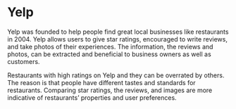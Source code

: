 # Yelp

Yelp was founded to help people find great local businesses like restaurants in 2004. Yelp allows users to give star ratings, encouraged to write reviews, and take photos of their experiences. The information, the reviews and photos, can be extracted and beneficial to business owners as well as customers. 

Restaurants with high ratings on Yelp and they can be overrated by others. The reason is that people have different tastes and standards for restaurants. Comparing star ratings, the reviews, and images are more indicative of restaurants’ properties and user preferences.
